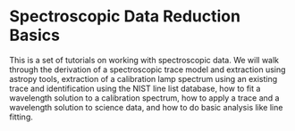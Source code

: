 # Spectroscopic Data Reduction Basics

This is a set of tutorials on working with spectroscopic data. We will walk through the derivation of a spectroscopic trace model and extraction using astropy tools, extraction of a calibration lamp spectrum using an existing trace and identification using the NIST line list database, how to fit a wavelength solution to a calibration spectrum, how to apply a trace and a wavelength solution to science data, and how to do basic analysis like line fitting.
